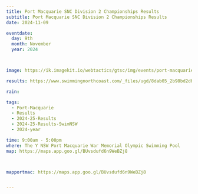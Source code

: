 ```yaml
---
title: Port Macquarie SNC Division 2 Championships Results
subtitle: Port Macquarie SNC Division 2 Championships Results
date: 2024-11-09

eventdate:
  day: 9th
  month: November
  year: 2024



image: https://ik.imagekit.io/webtactics/gtsc/img/events/port-macquarie-swimming-club-600x400.jpg

results: https://www.swimmingnorthcoast.com/_files/ugd/8dab05_2b98bd2dbc194a6988c4e7918d19c206.pdf

rain:

tags:
  - Port-Macquarie
  - Results
  - 2024-25-Results
  - 2024-25-Results-SwimNSW
  - 2024-year

time: 9:00am - 5:00pm
where: The Y NSW Port Macquarie War Memorial Olympic Swimming Pool
map: https://maps.app.goo.gl/BUvsdufd6n9WeBZj8



mapportmac: https://maps.app.goo.gl/BUvsdufd6n9WeBZj8


---
```





